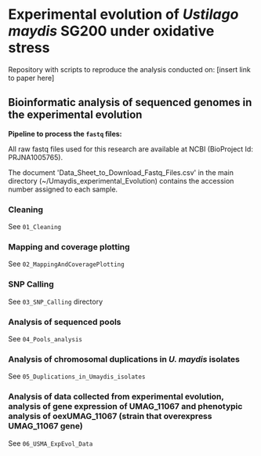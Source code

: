 # Experimental evolution of <i>Ustilago maydis</i> SG200 under oxidative stress

Repository with scripts to reproduce the analysis conducted on: [insert link to paper here]

## Bioinformatic analysis of sequenced genomes in the experimental evolution

<b>Pipeline to process the `fastq` files:</b>

All raw fastq files used for this research are available at NCBI (BioProject Id: PRJNA1005765). 

The document 'Data_Sheet_to_Download_Fastq_Files.csv' in the main directory (~/Umaydis_experimental_Evolution) contains the accession number assigned to each sample.


### Cleaning

See `01_Cleaning`

### Mapping and coverage plotting

See `02_MappingAndCoveragePlotting`

### SNP Calling

See `03_SNP_Calling` directory

### Analysis of sequenced pools

See `04_Pools_analysis`

### Analysis of chromosomal duplications in <i>U. maydis</i> isolates

See `05_Duplications_in_Umaydis_isolates`

### Analysis of data collected from experimental evolution, analysis of gene expression of UMAG_11067 and phenotypic analysis of oexUMAG_11067 (strain that overexpress UMAG_11067 gene)

See `06_USMA_ExpEvol_Data`




